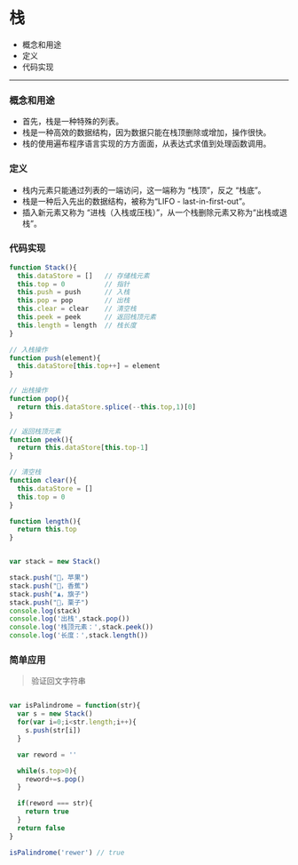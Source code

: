 
# 栈

- 概念和用途
- 定义
- 代码实现

***

### 概念和用途

- 首先，栈是一种特殊的列表。
- 栈是一种高效的数据结构，因为数据只能在栈顶删除或增加，操作很快。
- 栈的使用遍布程序语言实现的方方面面，从表达式求值到处理函数调用。


### 定义

- 栈内元素只能通过列表的一端访问，这一端称为 “栈顶”，反之 “栈底”。
- 栈是一种后入先出的数据结构，被称为“LIFO - last-in-first-out”。
- 插入新元素又称为 “进栈（入栈或压栈）”，从一个栈删除元素又称为“出栈或退栈”。

### 代码实现

``` js 
function Stack(){
  this.dataStore = []   // 存储栈元素
  this.top = 0          // 指针
  this.push = push      // 入栈
  this.pop = pop        // 出栈
  this.clear = clear    // 清空栈
  this.peek = peek      // 返回栈顶元素
  this.length = length  // 栈长度
}

// 入栈操作
function push(element){
  this.dataStore[this.top++] = element
}

// 出栈操作
function pop(){
  return this.dataStore.splice(--this.top,1)[0]
}

// 返回栈顶元素
function peek(){
  return this.dataStore[this.top-1]
}

// 清空栈
function clear(){
  this.dataStore = []
  this.top = 0
}

function length(){
  return this.top
}


var stack = new Stack()

stack.push("🍎，苹果")
stack.push("🍌，香蕉")
stack.push("♟，旗子")
stack.push("🌰，栗子")
console.log(stack)
console.log('出栈',stack.pop())
console.log('栈顶元素：',stack.peek())
console.log('长度：',stack.length())
```

### 简单应用
> 验证回文字符串

``` js  

var isPalindrome = function(str){
  var s = new Stack()
  for(var i=0;i<str.length;i++){
    s.push(str[i])
  }

  var reword = ''

  while(s.top>0){
    reword+=s.pop()
  }

  if(reword === str){
    return true
  }
  return false
}

isPalindrome('rewer') // true

```